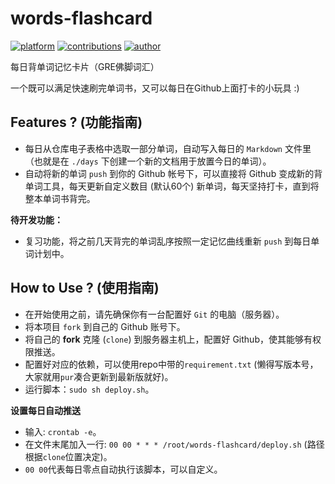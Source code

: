 # words-flashcard
[![platform](https://img.shields.io/badge/platform-markdown-blue.svg)](https://shields.io/) [![contributions](https://img.shields.io/badge/contributions-welcome-green.svg)](https://github.com/huangyz0918/words-flashcard) [![author](https://img.shields.io/badge/principal-huangyz0918-yellow.svg)](https://github.com/huangyz0918/words-flashcard) 

每日背单词记忆卡片（GRE佛脚词汇）

一个既可以满足快速刷完单词书，又可以每日在Github上面打卡的小玩具 :)

## Features ? (功能指南)

- 每日从仓库电子表格中选取一部分单词，自动写入每日的 `Markdown` 文件里（也就是在 `./days` 下创建一个新的文档用于放置今日的单词）。
- 自动将新的单词 `push` 到你的 Github 帐号下，可以直接将 Github 变成新的背单词工具，每天更新自定义数目 (默认60个) 新单词，每天坚持打卡，直到将整本单词书背完。

**待开发功能：**

- 复习功能，将之前几天背完的单词乱序按照一定记忆曲线重新 `push` 到每日单词计划中。

## How to Use  ? (使用指南)

- 在开始使用之前，请先确保你有一台配置好 `Git` 的电脑（服务器）。
- 将本项目 `fork` 到自己的 Github 账号下。
- 将自己的 **fork** 克隆 (`clone`) 到服务器主机上，配置好 Github，使其能够有权限推送。
- 配置好对应的依赖，可以使用repo中带的`requirement.txt` (懒得写版本号，大家就用`pur`凑合更新到最新版就好)。
- 运行脚本：`sudo sh deploy.sh`。

**设置每日自动推送**
- 输入:  `crontab -e`。
- 在文件末尾加入一行: `00 00 * * * /root/words-flashcard/deploy.sh` (路径根据`clone`位置决定)。
- `00 00`代表每日零点自动执行该脚本，可以自定义。
